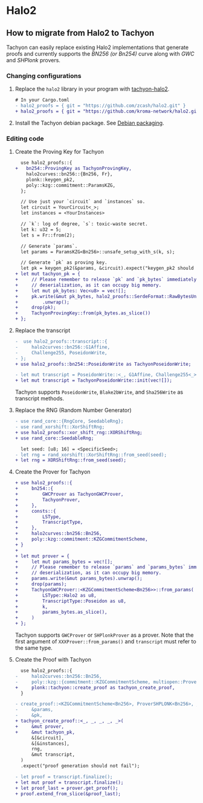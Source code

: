 # Halo2

## How to migrate from Halo2 to Tachyon

Tachyon can easily replace existing Halo2 implementations that generate proofs and currently supports the _BN256 (or Bn254)_ curve along with _GWC_ and _SHPlonk_ provers.

### Changing configurations

1. Replace the `halo2` library in your program with [tachyon-halo2](https://github.com/kroma-network/halo2).

   ```diff
   # In your Cargo.toml
   - halo2_proofs = { git = "https://github.com/zcash/halo2.git" }
   + halo2_proofs = { git = "https://github.com/kroma-network/halo2.git", branch = "halo2-with-tachyon" }
   ```

2. Install the Tachyon debian package. See [Debian packaging](../../docs/how_to_use/how_to_build.md#debian-packaging).

### Editing code

1. Create the Proving Key for Tachyon

   ```diff
     use halo2_proofs::{
   +   bn254::ProvingKey as TachyonProvingKey,
       halo2curves::bn256::{Bn256, Fr},
       plonk::keygen_pk2,
       poly::kzg::commitment::ParamsKZG,
     };

     // Use just your `circuit` and `instances` so.
     let circuit = YourCircuit<_>;
     let instances = <YourInstances>

     // `k`: log of degree, `s`: toxic-waste secret.
     let k: u32 = 5;
     let s = Fr::from(2);

     // Generate `params`.
     let params = ParamsKZG<Bn256>::unsafe_setup_with_s(k, s);

     // Generate `pk` as proving key.
     let pk = keygen_pk2(&params, &circuit).expect("keygen_pk2 should not fail");
   + let mut tachyon_pk = {
   +     // Please remember to release `pk` and `pk_bytes` immediately after
   +     // deserialization, as it can occupy big memory.
   +     let mut pk_bytes: Vec<u8> = vec![];
   +     pk.write(&mut pk_bytes, halo2_proofs::SerdeFormat::RawBytesUnchecked)
   +         .unwrap();
   +     drop(pk);
   +     TachyonProvingKey::from(pk_bytes.as_slice())
   + };
   ```

2. Replace the transcript

   ```diff
   -  use halo2_proofs::transcript::{
   -     halo2curves::bn256::G1Affine,
   -     Challenge255, PoseidonWrite,
   - };
   + use halo2_proofs::bn254::PoseidonWrite as TachyonPoseidonWrite;

   - let mut transcript = PoseidonWrite::<_, G1Affine, Challenge255<_>>::init(vec![]);
   + let mut transcript = TachyonPoseidonWrite::init(vec![]);
   ```

   Tachyon supports `PoseidonWrite`, `Blake2bWrite`, and `Sha256Write` as transcript methods.

3. Replace the RNG (Random Number Generator)

   ```diff
   - use rand_core::{RngCore, SeedableRng};
   - use rand_xorshift::XorShiftRng;
   + use halo2_proofs::xor_shift_rng::XORShiftRng;
   + use rand_core::SeedableRng;

     let seed: [u8; 16] = <SpecificSeed>;
   - let rng = rand_xorshift::XorShiftRng::from_seed(seed);
   + let rng = XORShiftRng::from_seed(seed);
   ```

4. Create the Prover for Tachyon

   ```diff
   + use halo2_proofs::{
   +     bn254::{
   +         GWCProver as TachyonGWCProver,
   +         TachyonProver,
   +     },
   +     consts::{
   +         LSType,
   +         TranscriptType,
   +     },
   +     halo2curves::bn256::Bn256,
   +     poly::kzg::commitment::KZGCommitmentScheme,
   + }
   +
   + let mut prover = {
   +     let mut params_bytes = vec![];
   +     // Please remember to release `params` and `params_bytes` immediately after
   +     // deserialization, as it can occupy big memory.
   +     params.write(&mut params_bytes).unwrap();
   +     drop(params);
   +     TachyonGWCProver::<KZGCommitmentScheme<Bn256>>::from_params(
   +         LSType::Halo2 as u8,
   +         TranscriptType::Poseidon as u8,
   +         k,
   +         params_bytes.as_slice(),
   +     )
   + };
   ```

   Tachyon supports `GWCProver` or `SHPlonkProver` as a prover. Note that the first argument of `XXXProver::from_params()` and `transcript` must refer to the same type.

5. Create the Proof with Tachyon

   ```diff
     use halo2_proofs::{
   -     halo2curves::bn256::Bn256,
   -     poly::kzg::{commitment::KZGCommitmentScheme, multiopen::ProverSHPLONK},
   +     plonk::tachyon::create_proof as tachyon_create_proof,
     }

   - create_proof::<KZGCommitmentScheme<Bn256>, ProverSHPLONK<Bn256>, _, _, _, _>(
   -     &params,
   -     &pk,
   + tachyon_create_proof::<_, _, _, _, _>(
   +     &mut prover,
   +     &mut tachyon_pk,
         &[&circuit],
         &[&instances],
         rng,
         &mut transcript,
     )
     .expect("proof generation should not fail");

   - let proof = transcript.finalize();
   + let mut proof = transcript.finalize();
   + let proof_last = prover.get_proof();
   + proof.extend_from_slice(&proof_last);
   ```
